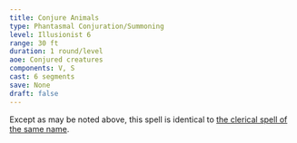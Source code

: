 ```yaml
---
title: Conjure Animals
type: Phantasmal Conjuration/Summoning
level: Illusionist 6
range: 30 ft
duration: 1 round/level
aoe: Conjured creatures
components: V, S
cast: 6 segments
save: None
draft: false
---
```


Except as may be noted above, this spell is identical to [the clerical spell of the same name](/srd/spells/cleric/conjure-animals).
